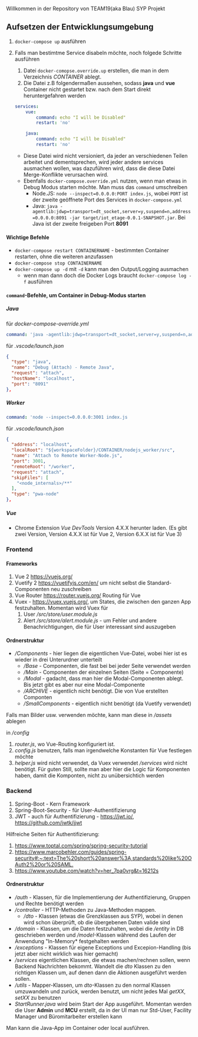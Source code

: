 Willkommen in der Repository von TEAM19(aka Blau) SYP Projekt

## Aufsetzen der Entwicklungsumgebung

1. `docker-compose up` ausführen
2. Falls man bestimtme Service disabeln möchte, noch folgede Schritte ausführen
    1. Datei `docker-comopse.override.up` erstellen, die man in dem Verzeichnis *CONTAINER* ablegt.
    2. Die Datei z.B folgendermaßen aussehen, sodass **java** und **vue** Container nicht gestartet bzw. nach dem Start direkt heruntergefahren werden

    ```yml
    services:
        vue:
            command: echo "I will be Disabled"
            restart: 'no'

        java:
            command: echo "I will be Disabled"
            restart: 'no'
    ```

    * Diese Datei wird nicht versioniert, da jeder an verschiedenen Teilen arbeitet und dementsprechen, wird jeder andere services ausmachen wollen, was dazuführen wird, dass die diese Datei Merge-Konflikte verursachen wird.
    * Ebenfalls `docker-compose.override.yml` nutzen, wenn man etwas in Debug Modus starten möchte. Man muss das `command` umschreiben
        * Node.JS: `node --inspect=0.0.0.0:PORT index.js`, wobei `PORT` ist der zweite geöffnete Port des Services in `docker-compose.yml`
        * Java: `java -agentlib:jdwp=transport=dt_socket,server=y,suspend=n,address=0.0.0.0:8091 -jar target/iot_etage-0.0.1-SNAPSHOT.jar`. Bei Java ist der zweite freigeben Port **8091**

#### Wichtige Befehle

* `docker-compose restart CONTAINERNAME` - bestimmten Container restarten, ohne die weiteren anzufassen
* `docker-compose stop CONTAINERNAME`
* `docker-compose up -d` mit `-d` kann man den Output/Logging ausmachen
  * wenn man dann doch die Docker Logs braucht `docker-compose log -f` ausführen

#### `command`-Befehle, um Container in Debug-Modus starten

##### Java

für *docker-compose-override.yml*
```yaml
command: 'java -agentlib:jdwp=transport=dt_socket,server=y,suspend=n,address=0.0.0.0:8091 -jar target/iot_etage-0.0.1-SNAPSHOT.jar'
```

für *.vscode/launch.json*
```json
{
  "type": "java",
  "name": "Debug (Attach) - Remote Java",
  "request": "attach",
  "hostName": "localhost",
  "port": "8091"
},
```

#####  Worker

```yml
command: 'node --inspect=0.0.0.0:3001 index.js
```

für *.vscode/launch.json*
```json
{
  "address": "localhost",
  "localRoot": "${workspaceFolder}/CONTAINER/nodejs_worker/src",
  "name": "Attach to Remote Worker-Node.js",
  "port": 3001,
  "remoteRoot": "/worker",
  "request": "attach",
  "skipFiles": [
    "<node_internals>/**"
  ],
  "type": "pwa-node"
},
```

##### Vue

* Chrome Extension *Vue DevTools* Version 4.X.X herunter laden. (Es gibt zwei Version, Version 4.X.X ist für Vue 2, Version 6.X.X ist für Vue 3)

### Frontend

#### Frameworks

1. Vue 2 <https://vuejs.org/>
2. Vuetify 2 <https://vuetifyjs.com/en/> um nicht selbst die Standard-Componenten neu zuschreiben
3. Vue Router <https://router.vuejs.org/> Routing für Vue
4. Vuex - <https://vuex.vuejs.org/>, um States, die zwischen den ganzen App festzuhalten. Momentan wird Vuex für
   1. User */src/store/user.module.js*
   2. Alert */src/store/alert.module.js* - um Fehler und andere Benachrichtigungen, die für User interessant sind auszugeben
  
#### Ordnerstruktur

* */Components* - hier liegen die eigentlichen Vue-Datei, wobei hier ist es wieder in drei Unterurdner unterteilt
  * */Base* - Componenten, die fast bei bei jeder Seite verwendet werden
  * */Main* - Componenten der einzelnen Seiten (Seite = Componente)
  * */Modal* - gadacht, dass man hier die Modal-Componenten ablegt. Bis jetzt gibt es aber nur eine Modal-Componente
  * */ARCHIVE* - eigentlich nicht benötigt. Die von Vue erstellten Componten
  * */SmallComponents* - eigentlich nicht benötigt (da Vuetify verwendet)
  
Falls man Bilder usw. verwenden möchte, kann man diese in */assets* ablegen

in */config* 
  1. *router.js*, wo Vue-Routing konfiguriert ist. 
  2. *config.js* benutzen, falls man irgendwelche Konstanten für Vue festlegen möchte
  3. *helper.js* wird nicht verwendet, da Vuex verwendet
*/services* wird nicht benötigt. Für guten Still, sollte man aber hier die Logic für Komponenten haben, damit die Komponten, nicht zu unübersichtich werden
  
### Backend

1. Spring-Boot - Kern Framework
2. Spring-Boot-Security - für User-Authentifizierung 
3. JWT - auch für Authentifizierung - <https://jwt.io/>, <https://github.com/jwtk/jjwt>

Hilfreiche Seiten für Authentifizierung:
1. <https://www.toptal.com/spring/spring-security-tutorial>
2. <https://www.marcobehler.com/guides/spring-security#:~:text=The%20short%20answer%3A,standards%20like%20OAuth2%20or%20SAML.>
3. <https://www.youtube.com/watch?v=her_7pa0vrg&t=16212s>

#### Ordnerstruktur

* */auth* - Klassen, für die Implementierung der Authentifizierung, Gruppen und Rechte benötigt werden
* */controller* - HTTP-Methoden zu Java-Methoden mappen. 
  * */dto* - Klassen (etwas die Grenzklassen aus SYP), wobei in denen wird schon überprüft, ob die übergebenen Daten valide sind
* */domain* - Klassen, um die Daten festzuhalten, wobei die */entity* in DB geschrieben werden und */model*-Klassen während des Laufen der Anwendung "In-Memory* festgehalten werden
* */exceptions* - Klassen für eigene Exceptions und Excepion-Handling (bis jetzt aber nicht wirklich was hier gemacht)
* */services* eigentlichen Klassen, die etwas machen/rechnen sollen, wenn Backend Nachrichten bekommt. Wandelt die *dto* Klassen zu den richtigen Klassen um, auf denen dann die Aktionen ausgeführt werden sollen.
* */utils* - Mapper-Klassen, um *dto*-Klassen zu den normal Klassen umzuwandeln und zurück, werden benutzt, um nicht jedes Mal *getXX*, *setXX* zu benutzen
* *StartRunner.java* wird beim Start der App ausgeführt. Momentan werden die User **Admin** und **MCU** erstellt, da in der UI man nur Std-User, Facility Manager und Büromitarbeiter erstellen kann

Man kann die Java-App im Container oder local ausführen.